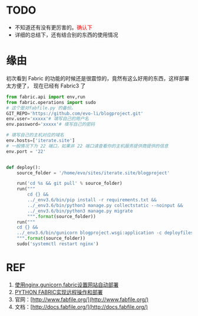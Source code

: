 
# TODO
- 不知道还有没有更厉害的。<font color=red>确认下</font>
- 详细的总结下，还有结合别的东西的使用情况


# 缘由
初次看到 Fabric 的功能的时候还是很震惊的，竟然有这么好用的东西，这样部署太方便了，
现在已经有 Fabric3 了


```python
from fabric.api import env,run
from fabric.operations import sudo
# 这个是对fabfile.py 的备份。
GIT_REPO='https://github.com/evo-li/blogproject.git'
env.user='xxxxx'# 填写自己的用户名
env.password='xxxxx'# 填写自己的密码

# 填写自己的主机对应的域名
env.hosts=['iterate.site']
# 一般情况下为 22 端口，如果非 22 端口请查看你的主机服务提供商提供的信息
env.port = '22'


def deploy():
    source_folder = '/home/evo/sites/iterate.site/blogproject'

    run('cd %s && git pull' % source_folder)
    run("""
        cd {} &&
        ../_env3.6/bin/pip install -r requirements.txt &&
        ../_env3.6/bin/python3 manage.py collectstatic --noinput &&
        ../_env3.6/bin/python3 manage.py migrate
        """.format(source_folder))
    run("""
    cd {} &&
    ../_env3.6/bin/gunicorn blogproject.wsgi:application -c deployfiles/gunicorn.conf.py
    """.format(source_folder))
    sudo('systemctl restart nginx')
```



# REF
1. [使用nginx,gunicorn,fabric设置网站自动部署](https://www.jianshu.com/p/bc1111e7e6d0)
2. [PYTHON FABRIC实现远程操作和部署](http://wklken.me/posts/2013/03/25/python-tool-fabric.html#zhi-xing-ben-ji-cao-zuo)
3. 官网：[http://www.fabfile.org/](http://www.fabfile.org/)
4. 文档：[http://docs.fabfile.org/](http://docs.fabfile.org/)
